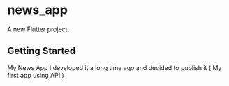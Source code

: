 # news_app

A new Flutter project.

## Getting Started

My News App I developed it a long time ago and decided to publish it ( My first app using API )
